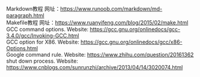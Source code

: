 Markdown教程 网址：<https://www.runoob.com/markdown/md-paragraph.html>  
Makefile教程 网址：<https://www.ruanyifeng.com/blog/2015/02/make.html>  
GCC command options. Website: <https://gcc.gnu.org/onlinedocs/gcc-3.4.0/gcc/Invoking-GCC.html>  
GCC option for X86. Website: <https://gcc.gnu.org/onlinedocs/gcc/x86-Options.html>  
Google command rule. Website: <https://www.zhihu.com/question/20161362>  
shut down process. Website: <https://www.cnblogs.com/sunrunzhi/archive/2013/04/14/3020074.html>

